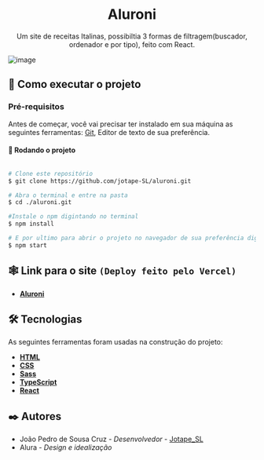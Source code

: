 
<div align=center>

# Aluroni

Um site de receitas Italinas, possibiltia 3 formas de filtragem(buscador, ordenador e por tipo), feito com React.

</div>

![image](https://user-images.githubusercontent.com/102804110/188294289-920e0556-7be4-4043-8688-dad66624d3e7.png)

## 🚀 Como executar o projeto

### Pré-requisitos

Antes de começar, você vai precisar ter instalado em sua máquina as seguintes ferramentas:
[Git](https://git-scm.com), Editor de texto de sua preferência.

#### 🎲 Rodando o projeto

```bash

# Clone este repositório
$ git clone https://github.com/jotape-SL/aluroni.git

# Abra o terminal e entre na pasta
$ cd ./aluroni.git

#Instale o npm digintando no terminal
$ npm install

# E por ultimo para abrir o projeto no navegador de sua preferência digite no terminal
$ npm start

```
## 🕸 Link para o site ``(Deploy feito pelo Vercel)``

- **[Aluroni](https://aluroni-ochre.vercel.app/)**


## 🛠 Tecnologias

As seguintes ferramentas foram usadas na construção do projeto:


- **[HTML](https://developer.mozilla.org/pt-BR/docs/Web/HTML)**
- **[CSS](https://developer.mozilla.org/pt-BR/docs/Web/CSS)**
- **[Sass](https://sass-lang.com/documentation/)**
- **[TypeScript](https://www.typescriptlang.org/docs/)**
- **[React](https://pt-br.reactjs.org/docs/getting-started.html)**

## ✒️ Autores

* João Pedro de Sousa Cruz - *Desenvolvedor* - [Jotape_SL](https://github.com/jotape-SL)
* Alura - *Design e idealização*  


